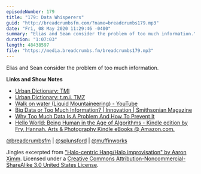 ```yaml
---
episodeNumber: 179
title: "179: Data Whisperers"
guid: "http://breadcrumbsfm.com/?name=breadcrumbs179.mp3"
date: "Fri, 08 May 2020 11:29:46 -0400"
summary: "Elias and Sean consider the problem of too much information."
duration: "1:07:03"
length: 48438597
file: "https://media.breadcrumbs.fm/breadcrumbs179.mp3"
---
```

Elias and Sean consider the problem of too much information.

**Links and Show Notes**
- [Urban Dictionary: TMI](https://www.urbandictionary.com/define.php?term=TMI)
- [Urban Dictionary: t.m.i. TMZ](https://www.urbandictionary.com/define.php?term=t.m.i.%20TMZ)
- [Walk on water (Liquid Mountaineering) - YouTube](https://www.youtube.com/watch?v=Oe3St1GgoHQ&feature=share)
- [Big Data or Too Much Information? | Innovation | Smithsonian Magazine](https://www.smithsonianmag.com/innovation/big-data-or-too-much-information-82491666/)
- [Why Too Much Data Is A Problem And How To Prevent It](https://www.forbes.com/sites/kimberlywhitler/2018/03/17/why-too-much-data-is-a-problem-and-how-to-prevent-it/#65978b05755f)
- [Hello World: Being Human in the Age of Algorithms - Kindle edition by Fry, Hannah. Arts & Photography Kindle eBooks @ Amazon.com.](http://www.amazon.com/dp/B07BLHQMY9/?tag=breadcrumbsfm-20)

[@breadcrumbsfm](https://twitter.com/breadcrumbsfm) | [@splunsford](https://twitter.com/splunsford) | [@muffinworks](https://twitter.com/muffinworks)

Jingles excerpted from ["Halo-centric Hang/Halo improvisation" by Aaron Ximm](http://freemusicarchive.org/music/aaron_ximm/handpans_and_the_hang/). Licensed under a [Creative Commons Attribution-Noncommercial-ShareAlike 3.0 United States License](http://creativecommons.org/licenses/by-nc-sa/3.0/us/).